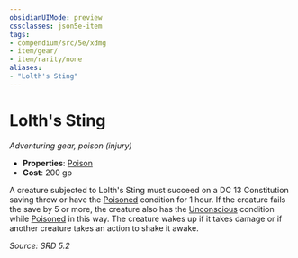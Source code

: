 ```yaml
---
obsidianUIMode: preview
cssclasses: json5e-item
tags:
- compendium/src/5e/xdmg
- item/gear/
- item/rarity/none
aliases: 
- "Lolth's Sting"
---
```

# Lolth's Sting
*Adventuring gear, poison (injury)*  

- **Properties**: [Poison](rules/item-properties.md#Poison)
- **Cost**: 200 gp

A creature subjected to Lolth's Sting must succeed on a DC 13 Constitution saving throw or have the [Poisoned](conditions.md#Poisoned) condition for 1 hour. If the creature fails the save by 5 or more, the creature also has the [Unconscious](conditions.md#Unconscious) condition while [Poisoned](conditions.md#Poisoned) in this way. The creature wakes up if it takes damage or if another creature takes an action to shake it awake.

*Source: SRD 5.2*